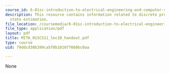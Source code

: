 ```yaml
---
course_id: 6-01sc-introduction-to-electrical-engineering-and-computer-science-i-spring-2011
description: This resource contains information related to discrete probability and
  state estimation.
file_location: /coursemedia/6-01sc-introduction-to-electrical-engineering-and-computer-science-i-spring-2011/79ddcd38b399ca5f8b18107f668bc0aa_MIT6_01SCS11_lec10_handout.pdf
file_type: application/pdf
layout: pdf
title: MIT6_01SCS11_lec10_handout.pdf
type: course
uid: 79ddcd38b399ca5f8b18107f668bc0aa

---
```

None